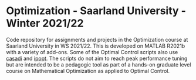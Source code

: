# Optimization - Saarland University - Winter 2021/22

Code repository for assignments and projects in the Optimization course at Saarland University in WS 2021/22. This is developed on MATLAB R2021b with a variety of add-ons. Some of the Optimal Control scripts also use [casadi](https://web.casadi.org/) and [ipopt](https://coin-or.github.io/Ipopt/). The scripts do not aim to reach peak performance tuning but are intended to be a pedagogic tool as part of a hands-on graduate level course on Mathematical Optimization as applied to Optimal Control.
